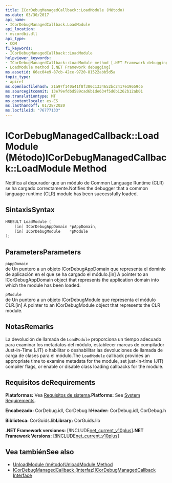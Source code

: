 ```yaml
---
title: ICorDebugManagedCallback::LoadModule (Método)
ms.date: 03/30/2017
api_name:
- ICorDebugManagedCallback.LoadModule
api_location:
- mscordbi.dll
api_type:
- COM
f1_keywords:
- ICorDebugManagedCallback::LoadModule
helpviewer_keywords:
- ICorDebugManagedCallback::LoadModule method [.NET Framework debugging]
- LoadModule method [.NET Framework debugging]
ms.assetid: 66ec04e9-87cb-42ce-9720-81522abb5d5a
topic_type:
- apiref
ms.openlocfilehash: 21a97f140a41f8f380c1334652bc2417e19659c6
ms.sourcegitcommit: 13e79efdbd589cad6b1de634f5d6b1262b12ab01
ms.translationtype: MT
ms.contentlocale: es-ES
ms.lasthandoff: 01/28/2020
ms.locfileid: "76777133"
---
```

# <a name="icordebugmanagedcallbackloadmodule-method"></a><span data-ttu-id="c087c-102">ICorDebugManagedCallback::LoadModule (Método)</span><span class="sxs-lookup"><span data-stu-id="c087c-102">ICorDebugManagedCallback::LoadModule Method</span></span>
<span data-ttu-id="c087c-103">Notifica al depurador que un módulo de Common Language Runtime (CLR) se ha cargado correctamente.</span><span class="sxs-lookup"><span data-stu-id="c087c-103">Notifies the debugger that a common language runtime (CLR) module has been successfully loaded.</span></span>  
  
## <a name="syntax"></a><span data-ttu-id="c087c-104">Sintaxis</span><span class="sxs-lookup"><span data-stu-id="c087c-104">Syntax</span></span>  
  
```cpp  
HRESULT LoadModule (  
    [in] ICorDebugAppDomain *pAppDomain,  
    [in] ICorDebugModule    *pModule  
);  
```  
  
## <a name="parameters"></a><span data-ttu-id="c087c-105">Parameters</span><span class="sxs-lookup"><span data-stu-id="c087c-105">Parameters</span></span>  
 `pAppDomain`  
 <span data-ttu-id="c087c-106">de Un puntero a un objeto ICorDebugAppDomain que representa el dominio de aplicación en el que se ha cargado el módulo.</span><span class="sxs-lookup"><span data-stu-id="c087c-106">[in] A pointer to an ICorDebugAppDomain object that represents the application domain into which the module has been loaded.</span></span>  
  
 `pModule`  
 <span data-ttu-id="c087c-107">de Un puntero a un objeto ICorDebugModule que representa el módulo CLR.</span><span class="sxs-lookup"><span data-stu-id="c087c-107">[in] A pointer to an ICorDebugModule object that represents the CLR module.</span></span>  
  
## <a name="remarks"></a><span data-ttu-id="c087c-108">Notas</span><span class="sxs-lookup"><span data-stu-id="c087c-108">Remarks</span></span>  
 <span data-ttu-id="c087c-109">La devolución de llamada de `LoadModule` proporciona un tiempo adecuado para examinar los metadatos del módulo, establecer marcas de compilador Just-in-Time (JIT) o habilitar o deshabilitar las devoluciones de llamada de carga de clases para el módulo.</span><span class="sxs-lookup"><span data-stu-id="c087c-109">The `LoadModule` callback provides an appropriate time to examine metadata for the module, set just-in-time (JIT) compiler flags, or enable or disable class loading callbacks for the module.</span></span>  
  
## <a name="requirements"></a><span data-ttu-id="c087c-110">Requisitos de</span><span class="sxs-lookup"><span data-stu-id="c087c-110">Requirements</span></span>  
 <span data-ttu-id="c087c-111">**Plataformas:** Vea [Requisitos de sistema](../../../../docs/framework/get-started/system-requirements.md).</span><span class="sxs-lookup"><span data-stu-id="c087c-111">**Platforms:** See [System Requirements](../../../../docs/framework/get-started/system-requirements.md).</span></span>  
  
 <span data-ttu-id="c087c-112">**Encabezado:** CorDebug.idl, CorDebug.h</span><span class="sxs-lookup"><span data-stu-id="c087c-112">**Header:** CorDebug.idl, CorDebug.h</span></span>  
  
 <span data-ttu-id="c087c-113">**Biblioteca:** CorGuids.lib</span><span class="sxs-lookup"><span data-stu-id="c087c-113">**Library:** CorGuids.lib</span></span>  
  
 <span data-ttu-id="c087c-114">**.NET Framework versiones:** [!INCLUDE[net_current_v10plus](../../../../includes/net-current-v10plus-md.md)]</span><span class="sxs-lookup"><span data-stu-id="c087c-114">**.NET Framework Versions:** [!INCLUDE[net_current_v10plus](../../../../includes/net-current-v10plus-md.md)]</span></span>  
  
## <a name="see-also"></a><span data-ttu-id="c087c-115">Vea también</span><span class="sxs-lookup"><span data-stu-id="c087c-115">See also</span></span>

- [<span data-ttu-id="c087c-116">UnloadModule (método)</span><span class="sxs-lookup"><span data-stu-id="c087c-116">UnloadModule Method</span></span>](icordebugmanagedcallback-unloadmodule-method.md)
- [<span data-ttu-id="c087c-117">ICorDebugManagedCallback (interfaz)</span><span class="sxs-lookup"><span data-stu-id="c087c-117">ICorDebugManagedCallback Interface</span></span>](icordebugmanagedcallback-interface.md)
